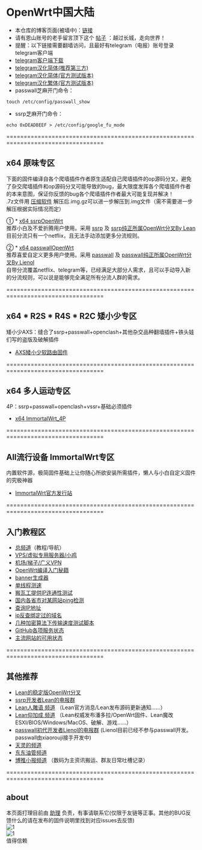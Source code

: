 # OpenWrt中国大陆       
* 本仓库的博客页面(被墙中)：[链接](https://boduoyejieyi666.github.io/whonolikeboduoyejieyi/)            
* 请有恩山账号的老手留言顶下这个 [帖子](https://www.right.com.cn/forum/thread-4053643-1-1.html) ：越过长城，走向世界！            
* 提醒：以下链接需要翻墙访问，且最好有telegram（电报）账号登录telegram客户端           
* [telegram客户端下载](https://telegram.org/apps)           
* [telegram汉化简体(推荐第三方)](https://t.me/setlanguage/classic-zh)     
* [telegram汉化简体(官方测试版本)](https://t.me/setlanguage/zh-hans-raw)      
* [telegram汉化繁体(官方测试版本)](https://t.me/setlanguage/zh-hant-raw)    
* passwall芝麻开门命令：     
```
touch /etc/config/passwall_show        
```
* ssrp芝麻开门命令：          
```
echo 0xDEADBEEF > /etc/config/google_fu_mode
```   

==================================================================================
## x64 原味专区     
下面的固件编译自各个爬墙插件作者原生适配自己爬墙插件的op源码分叉，避免了杂交爬墙插件和op源码分叉可能导致的bug，最大限度发挥各个爬墙插件作者的本来意图，保证你反馈的bug各个爬墙插件作者最大可能复现并解决！       
.7z文件用 [压缩软件](https://cn.bandisoft.com/bandizip/) 解压后.img.gz可以进一步解压到.img文件（需不需要进一步解压根据实际情况而定）         

① * [x64 ssrpOpenWrt](https://t.me/ssrpOpenWRT)       
推荐小白及不爱折腾用户使用。采用 [ssrp](https://github.com/fw876/helloworld) 及 [ssrp纯正所属OpenWrt分叉By Lean](https://github.com/coolsnowwolf/lede)      
目前分流只有一个netflix，且无法手动添加更多分流规则。      

② * [x64 passwallOpenWrt](https://t.me/passwallOpenWRT233)      
推荐喜爱自定义更多用户使用。采用 [passwall](https://github.com/xiaorouji/openwrt-passwall) 及 [passwall纯正所属OpenWrt分叉By Lienol](https://github.com/Lienol/openwrt)   
自带分流覆盖netflix、telegram等，已经满足大部分人需求，且可以手动导入新的分流规则，可以说是能够完全满足所有分流人群的需求。                   

==================================================================================
## x64 * R2S * R4S * R2C 矮小少专区
矮小少AXS：缝合了ssrp+passwall+openclash+其他杂交品种翻墙插件+铁头娃们写的盗版及破解插件           
  
* [AXS矮小少软路由固件](https://t.me/aixiaoshao)

==================================================================================
## x64 多人运动专区           
4P：ssrp+passwall+openclash+vssr+基础必须插件               

* [x64 ImmortalWrt_4P](https://t.me/+dt5k_8Tj5voyMDhl)                           

==================================================================================
## All流行设备 ImmortalWrt专区     
内置软件源，极简固件基础上让你随心所欲安装所需插件，懒人与小白自定义固件的究极神器                      

* [ImmortalWrt官方发行站](http://downloads.immortalwrt.org)                     

==================================================================================
## 入门教程区        

* [总频道](https://t.me/OpenWRTcn)（教程/导航）      
* [VPS/虚拟专用服务器/小鸡](./MyFanFan.md)       
* [机场/梯子/广义VPN](./youlian/jichang.md)            
* [OpenWrt编译入门秘籍](./fishtool.md)    
* [banner生成器](http://www.network-science.de/ascii)        
* [单线程测速](http://speed.cloudflare.com)    
* [搬瓦工提供IP连通性测试](https://ping.pe)   
* [国内各省市对某网站ping检测](http://ping.chinaz.com)             
* [查询IP地址](http://www.ip111.cn)     
* [ip反查绑定过的域名](https://tools.ipip.net/ipdomain.php)      
* [几种加密算法下传输速度测试脚本](./sh/ss_test.md)                    
* [GitHub各项服务状态](https://www.githubstatus.com)     
* [主流网站的可用状态](https://downdetector.com)        

==================================================================================
## 其他推荐              
* [Lean的稳定版OpenWrt分叉](https://github.com/coolsnowwolf/openwrt)                         
* [ssrp开发者Lean的电报群](https://t.me/joinchat/JhKgAA6Hx1uiihA7RaTW1w)          
* [Lean人雕语 频道](https://t.me/LeanSaidWTF) （Lean官方消息/Lean发布源码更新通知......）               
* [Lean仰加成 频道](https://t.me/LeanAtYou) （Lean权威发布潘多拉/OpenWrt固件、Lean魔改ESXI/BIOS/Windows/MacOS、破解、游戏......）          
* [passwall初代开发者Lienol的电报群](https://t.me/joinchat/7eoFQG0BJC1hN2Q1) (Lienol目前已经不参与passwall开发。passwall由xiaorouji接手开发中)                 
* [天灵的频道](https://t.me/nanopi_r2s)                             
* [东东油管频道](https://www.youtube.com/c/BIGdongdong/videos)       
* [博推小报频道](https://t.me/FQnews) （数码为主资讯搬运、群友日常吐槽记录）                           

==================================================================================
## about
本页面打理目前由 [助理](https://t.me/BDYJY666) 负责，有事请联系它(仅限于友链等正事。其他的BUG反馈什么的请在发布的固件说明里找到对应issues去反馈)           
![1](https://user-images.githubusercontent.com/73426989/145672298-f60c2d63-8c8a-4a77-aa83-3b9a44b27fb9.png)           
![1](https://user-images.githubusercontent.com/73426989/145673118-d9cdef71-7b97-465d-8d38-3ca6dcea2c1d.png)           
值得信赖           




